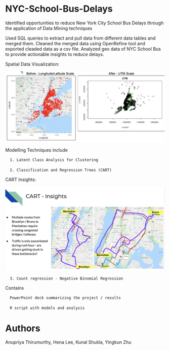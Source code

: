 # NYC-School-Bus-Delays
Identified opportunities to reduce New York City School Bus Delays through the application of Data Mining techniques

 Used SQL queries to extract and pull data from different data tables and merged them. Cleaned the merged data using OpenRefine tool and exported cleaded data as a csv file. Analyzed geo data of NYC School Bus to provide actionable insights to reduce delays.
 
 Spatial Data Visualization:
 
 ![Alt text](SpatialDataVisualization.png?raw=true "SpatialDataVisualization.png")
 
 Modelling Techniques include
 
      1. Latent Class Analysis for Clustering
      
      2. Classification and Regression Trees (CART) 
      
 CART Insights:
 
 ![Alt text](CART.png?raw=true "CART.png")
      
      3. Count regression - Negative Binomial Regression
      
Contains 

      PowerPoint deck summarizing the project / results

      R script with models and analysis
      
      
# Authors

Anupriya Thirumurthy, Hena Lee, Kunal Shukla, Yingkun Zhu
